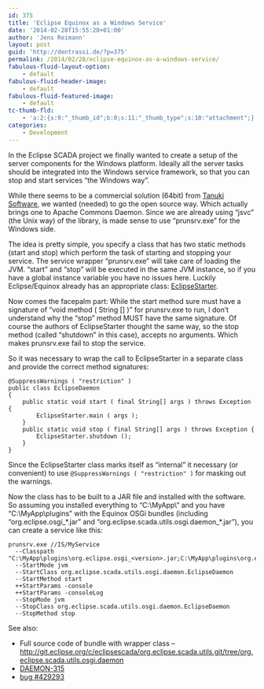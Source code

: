 ```yaml
---
id: 375
title: 'Eclipse Equinox as a Windows Service'
date: '2014-02-28T15:55:20+01:00'
author: 'Jens Reimann'
layout: post
guid: 'http://dentrassi.de/?p=375'
permalink: /2014/02/28/eclipse-equinox-as-a-windows-service/
fabulous-fluid-layout-option:
    - default
fabulous-fluid-header-image:
    - default
fabulous-fluid-featured-image:
    - default
tc-thumb-fld:
    - 'a:2:{s:9:"_thumb_id";b:0;s:11:"_thumb_type";s:10:"attachment";}'
categories:
    - Development
---
```


In the Eclipse SCADA project we finally wanted to create a setup of the server components for the Windows platform. Ideally all the server tasks should be integrated into the Windows service framework, so that you can stop and start services “the Windows way”.

<!-- more -->

While there seems to be a commercial solution (64bit) from [Tanuki Software](http://wrapper.tanukisoftware.com), we wanted (needed) to go the open source way. Which actually brings one to Apache Commons Daemon. Since we are already using “jsvc” (the Unix way) of the library, is made sense to use “prunsrv.exe” for the Windows side.

The idea is pretty simple, you specify a class that has two static methods (start and stop) which perform the task of starting and stopping your service. The service wrapper “prunsrv.exe” will take care of loading the JVM. “start” and “stop” will be executed in the same JVM instance, so if you have a global instance variable you have no issues here. Luckily Eclipse/Equinox already has an appropriate class: [EclipseStarter](http://help.eclipse.org/kepler/index.jsp?topic=%2Forg.eclipse.platform.doc.isv%2Freference%2Fapi%2Forg%2Feclipse%2Fcore%2Fruntime%2Fadaptor%2FEclipseStarter.html).

Now comes the facepalm part: While the start method sure must have a signature of “void method ( String \[\] )” for prunsrv.exe to run, I don’t understand why the “stop” method MUST have the same signature. Of course the authors of EclipseStarter thought the same way, so the stop method (called “shutdown” in this case), accepts no arguments. Which makes prunsrv.exe fail to stop the service.

So it was necessary to wrap the call to EclipseStarter in a separate class and provide the correct method signatures:

```
@SuppressWarnings ( "restriction" )
public class EclipseDaemon
{
    public static void start ( final String[] args ) throws Exception {
        EclipseStarter.main ( args );
    }
    public static void stop ( final String[] args ) throws Exception {
        EclipseStarter.shutdown ();
    }
}

```

Since the EclipseStarter class marks itself as “internal” it necessary (or convenient) to use `@SuppressWarnings ( "restriction" )` for masking out the warnings.

Now the class has to be built to a JAR file and installed with the software. So assuming you installed everything to “C:\\MyApp\\” and you have “C:\\MyApp\\plugins” with the Equinox OSGi bundles (including “org.eclipse.osgi\_\*.jar” and “org.eclipse.scada.utils.osgi.daemon\_\*.jar”), you can create a service like this:

```
prunsrv.exe //IS/MyService
  --Classpath "C:\MyApp\plugins\org.eclipse.osgi_<version>.jar;C:\MyApp\plugins\org.eclipse.scada.utils.osgi.daemon_<version>.jar"
  --StartMode jvm
  --StartClass org.eclipse.scada.utils.osgi.daemon.EclipseDaemon
  --StartMethod start
  ++StartParams -console
  ++StartParams -consoleLog
  --StopMode jvm
  --StopClass org.eclipse.scada.utils.osgi.daemon.EclipseDaemon
  --StopMethod stop

```

See also:

- Full source code of bundle with wrapper class – <http://git.eclipse.org/c/eclipsescada/org.eclipse.scada.utils.git/tree/org.eclipse.scada.utils.osgi.daemon>
- [DAEMON-315](https://issues.apache.org/jira/browse/DAEMON-315)
- [bug #429293](https://bugs.eclipse.org/bugs/show_bug.cgi?id=429293)
